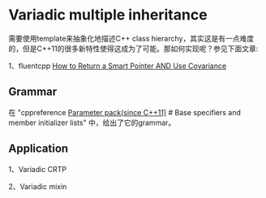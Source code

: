 # Variadic multiple inheritance

需要使用template来抽象化地描述C++ class hierarchy，其实这是有一点难度的，但是C++11的很多新特性使得这成为了可能。那如何实现呢？参见下面文章:

1、fluentcpp [How to Return a Smart Pointer AND Use Covariance](https://www.fluentcpp.com/2017/09/12/how-to-return-a-smart-pointer-and-use-covariance/)

## Grammar

在 "cppreference [Parameter pack(since C++11)](https://en.cppreference.com/w/cpp/language/parameter_pack) # Base specifiers and member initializer lists" 中，给出了它的grammar。

## Application

1、Variadic CRTP

2、Variadic mixin 

